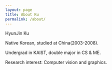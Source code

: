 ```yaml
---
layout: page
title: About Ku
permalink: /about/
---
```

HyunJin Ku

Native Korean, studied at China(2003-2008).

Undergrad in KAIST, double major in CS & ME.

Research interest: Computer vision and graphics.

